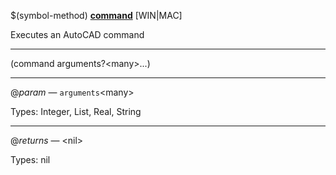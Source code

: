 $(symbol-method) [**command**](https://help.autodesk.com/view/OARX/2021/ENU/?guid=GUID-1C989B35-2C5A-47EC-A0C9-71998EDFB157) [WIN|MAC]

Executes an AutoCAD command

 ------ 
(command arguments?&lt;many&gt;...)

 ------ 
@*param* — `arguments`&lt;many&gt;

Types: Integer, List, Real, String

 ------ 
@*returns* — &lt;nil&gt;

Types: nil